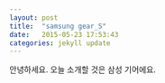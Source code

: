 ```yaml
---
layout: post
title:  "samsung gear_S"
date:   2015-05-23 17:53:43
categories: jekyll update
---
```

안녕하세요.
오늘 소개할 것은 삼성 기어에요.

